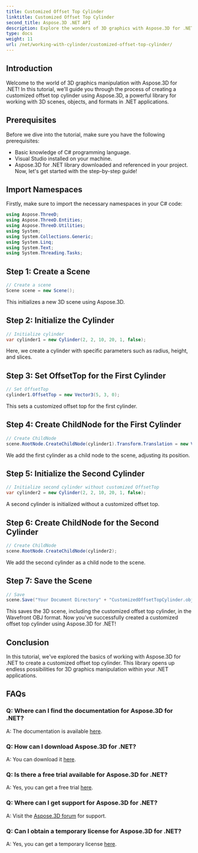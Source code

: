 ```yaml
---
title: Customized Offset Top Cylinder
linktitle: Customized Offset Top Cylinder
second_title: Aspose.3D .NET API
description: Explore the wonders of 3D graphics with Aspose.3D for .NET. Learn to create customized offset top cylinders effortlessly. Elevate your coding experience now!
type: docs
weight: 11
url: /net/working-with-cylinder/customized-offset-top-cylinder/
---
```

## Introduction
Welcome to the world of 3D graphics manipulation with Aspose.3D for .NET! In this tutorial, we'll guide you through the process of creating a customized offset top cylinder using Aspose.3D, a powerful library for working with 3D scenes, objects, and formats in .NET applications.
## Prerequisites
Before we dive into the tutorial, make sure you have the following prerequisites:
- Basic knowledge of C# programming language.
- Visual Studio installed on your machine.
- Aspose.3D for .NET library downloaded and referenced in your project.
Now, let's get started with the step-by-step guide!
## Import Namespaces
Firstly, make sure to import the necessary namespaces in your C# code:
```csharp
using Aspose.ThreeD;
using Aspose.ThreeD.Entities;
using Aspose.ThreeD.Utilities;
using System;
using System.Collections.Generic;
using System.Linq;
using System.Text;
using System.Threading.Tasks;
```
## Step 1: Create a Scene
```csharp
// Create a scene
Scene scene = new Scene();
```
This initializes a new 3D scene using Aspose.3D.
## Step 2: Initialize the Cylinder
```csharp
// Initialize cylinder
var cylinder1 = new Cylinder(2, 2, 10, 20, 1, false);
```
Here, we create a cylinder with specific parameters such as radius, height, and slices.
## Step 3: Set OffsetTop for the First Cylinder
```csharp
// Set OffsetTop
cylinder1.OffsetTop = new Vector3(5, 3, 0);
```
This sets a customized offset top for the first cylinder.
## Step 4: Create ChildNode for the First Cylinder
```csharp
// Create ChildNode
scene.RootNode.CreateChildNode(cylinder1).Transform.Translation = new Vector3(10, 0, 0);
```
We add the first cylinder as a child node to the scene, adjusting its position.
## Step 5: Initialize the Second Cylinder
```csharp
// Initialize second cylinder without customized OffsetTop
var cylinder2 = new Cylinder(2, 2, 10, 20, 1, false);
```
A second cylinder is initialized without a customized offset top.
## Step 6: Create ChildNode for the Second Cylinder
```csharp
// Create ChildNode
scene.RootNode.CreateChildNode(cylinder2);
```
We add the second cylinder as a child node to the scene.
## Step 7: Save the Scene
```csharp
// Save
scene.Save("Your Document Directory" + "CustomizedOffsetTopCylinder.obj", FileFormat.WavefrontOBJ);
```
This saves the 3D scene, including the customized offset top cylinder, in the Wavefront OBJ format.
Now you've successfully created a customized offset top cylinder using Aspose.3D for .NET!
## Conclusion
In this tutorial, we've explored the basics of working with Aspose.3D for .NET to create a customized offset top cylinder. This library opens up endless possibilities for 3D graphics manipulation within your .NET applications.
## FAQs
### Q: Where can I find the documentation for Aspose.3D for .NET?
A: The documentation is available [here](https://reference.aspose.com/3d/net/).
### Q: How can I download Aspose.3D for .NET?
A: You can download it [here](https://releases.aspose.com/3d/net/).
### Q: Is there a free trial available for Aspose.3D for .NET?
A: Yes, you can get a free trial [here](https://releases.aspose.com/).
### Q: Where can I get support for Aspose.3D for .NET?
A: Visit the [Aspose.3D forum](https://forum.aspose.com/c/3d/18) for support.
### Q: Can I obtain a temporary license for Aspose.3D for .NET?
A: Yes, you can get a temporary license [here](https://purchase.aspose.com/temporary-license/).
